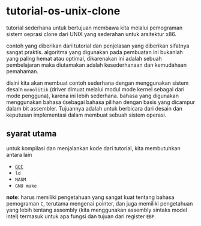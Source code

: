 # tutorial-os-unix-clone

tutorial sederhana untuk bertujuan membawa kita melalui pemograman sistem oeprasi clone dari UNIX yang sederahan untuk arsitektur x86.

contoh yang diberikan dari tutorial dan penjelasan yang diberikan sifatnya sangat praktis. algoritma yang digunakan pada pembuatan ini bukanlah yang paling hemat atau optimal, dikarenakan ini adalah sebuah pembelajaran maka diutamakan adalah kesederhanaan dan kemudahaan pemahaman.

disini kita akan membuat contoh sederhana dengan menggunakan sistem desain ``monolitik`` (driver dimuat melalui modul mode kernel sebagai dari mode pengguna), karena ini lebih sederhana. bahasa yang digunakan menggunakan bahasa ``C``sebagai  bahasa pilihan dengan basis yang dicampur dalam  bit assembler. Tujuannya adalah untuk berbicara dari desain dan keputusan implementasi dalam membuat sebuah sistem operasi.


## syarat utama

untuk kompilasi dan menjalankan kode dari tutorial, kita membutuhkan antara lain

- [``GCC``](https://gcc.gnu.org/)
- ``ld``
- ``NASM``
- ``GNU make``

**note**: harus memiliki pengetahuan yang sangat kuat tentang bahasa pemograman ``C``, terutama mengenai pointer, dan juga memiliki pengetahuan yang lebih tentang assembly (kita menggunakan assembly sintaks model intel) termasuk untuk apa fungsi dan tujuan dari register ``EBP``.
